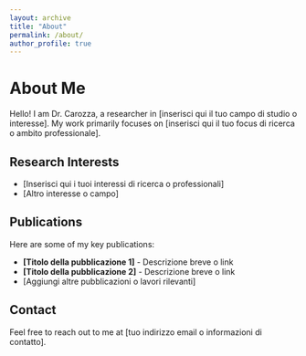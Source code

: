 ```yaml
---
layout: archive
title: "About"
permalink: /about/
author_profile: true
---
```


# About Me

Hello! I am Dr. Carozza, a researcher in [inserisci qui il tuo campo di studio o interesse]. My work primarily focuses on [inserisci qui il tuo focus di ricerca o ambito professionale].

## Research Interests

- [Inserisci qui i tuoi interessi di ricerca o professionali]
- [Altro interesse o campo]

## Publications

Here are some of my key publications:

- **[Titolo della pubblicazione 1]** - Descrizione breve o link
- **[Titolo della pubblicazione 2]** - Descrizione breve o link
- [Aggiungi altre pubblicazioni o lavori rilevanti]

## Contact

Feel free to reach out to me at [tuo indirizzo email o informazioni di contatto].
